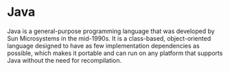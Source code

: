 # Java
Java is a general-purpose programming language that was developed by Sun Microsystems in the mid-1990s. It is a class-based, object-oriented language designed to have as few implementation dependencies as possible, which makes it portable and can run on any platform that supports Java without the need for recompilation.
